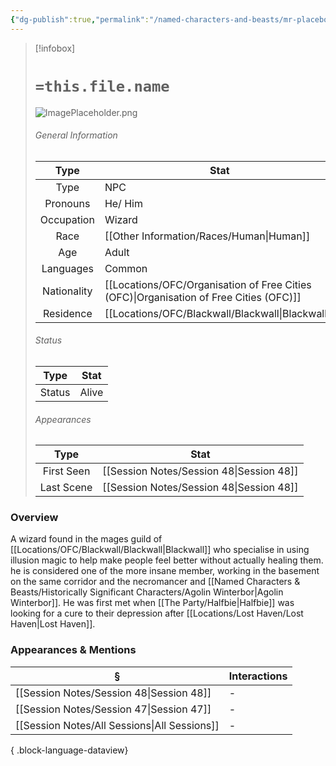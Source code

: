 ```yaml
---
{"dg-publish":true,"permalink":"/named-characters-and-beasts/mr-placebo/","tags":["NPC"],"updated":"2025-09-20T17:29:29.716+01:00"}
---
```


>[!infobox]
> 
> #  `=this.file.name`
> ![ImagePlaceholder.png](/img/user/Admin/Attachments/ImagePlaceholder.png)
> ###### General Information
> Type | Stat |
>  :----: | --- |
>  Type  | NPC |
>  Pronouns | He/ Him |
> Occupation | Wizard |
>  Race | [[Other Information/Races/Human\|Human]] |
> Age | Adult |
>  Languages | Common | 
>  Nationality | [[Locations/OFC/Organisation of Free Cities (OFC)\|Organisation of Free Cities (OFC)]] | 
>  Residence | [[Locations/OFC/Blackwall/Blackwall\|Blackwall]] | 
>  ###### Status
>   Type | Stat |
>  :----: | --- |
>  Status  | Alive |
> ###### Appearances
>   Type | Stat |
>  :----: | --- |
>  First Seen  | [[Session Notes/Session 48\|Session 48]] |
>  Last Scene | [[Session Notes/Session 48\|Session 48]]  |


### Overview
A wizard found in the mages guild of [[Locations/OFC/Blackwall/Blackwall\|Blackwall]] who specialise in using illusion magic to help make people feel better without actually healing them. he is considered one of the more insane member, working in the basement on the same corridor and the necromancer and [[Named Characters & Beasts/Historically Significant  Characters/Agolin Winterbor\|Agolin Winterbor]]. He was first met when [[The Party/Halfbie\|Halfbie]] was looking for a cure to their depression after [[Locations/Lost Haven/Lost Haven\|Lost Haven]]. 


### Appearances & Mentions
| §                                               | Interactions |
| ----------------------------------------------- | ------------ |
| [[Session Notes/Session 48\|Session 48]]     | \-           |
| [[Session Notes/Session 47\|Session 47]]     | \-           |
| [[Session Notes/All Sessions\|All Sessions]] | \-           |

{ .block-language-dataview}
